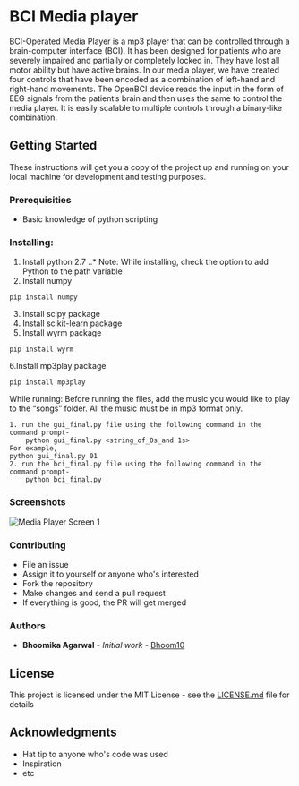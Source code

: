 # BCI Media player
BCI-Operated Media Player is a mp3 player that can be controlled through a
brain-computer interface (BCI). It has been designed for patients who are severely
impaired and partially or completely locked in. They have lost all motor ability but have
active brains. In our media player, we have created four controls that have been encoded
as a combination of left-hand and right-hand movements. The OpenBCI device reads the
input in the form of EEG signals from the patient’s brain and then uses the same to
control the media player. It is easily scalable to multiple controls through a binary-like
combination.

## Getting Started

These instructions will get you a copy of the project up and running on your local machine for development and testing purposes.

### Prerequisities
* Basic knowledge of python scripting 

### Installing:

1. Install python 2.7
..* Note: While installing, check the option to add Python to the path variable
2. Install numpy
 ```
pip install numpy
```
3. Install scipy package
4. Install scikit-learn package
5. Install wyrm package
```
pip install wyrm
```
6.Install mp3play package


```
pip install mp3play
```
While running:
Before running the files, add the music you would like to play to the “songs” folder. All the music must be in mp3 format only. 
```
1. run the gui_final.py file using the following command in the command prompt-
	python gui_final.py <string_of_0s_and 1s>
For example,
python gui_final.py 01
2. run the bci_final.py file using the following command in the command prompt-
	python bci_final.py 
```
### Screenshots 
![Media Player Screen 1](http://i.imgur.com/M7GT8NH.jpg "Media Player Screen 1")

### Contributing
* File an issue
* Assign it to yourself or anyone who's interested 
* Fork the repository
* Make changes and send a pull request
* If everything is good, the PR will get merged



### Authors
* **Bhoomika Agarwal** - *Initial work* - [Bhoom10](https://github.com/bhoom10)


## License

This project is licensed under the MIT License - see the [LICENSE.md](https://github.com/bhoom10/bci-media-player/blob/master/LICENSE) file for details

## Acknowledgments

* Hat tip to anyone who's code was used
* Inspiration
* etc



